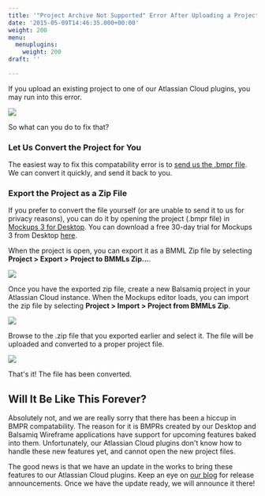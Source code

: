 ```yaml
---
title: '"Project Archive Not Supported" Error After Uploading a Project to Atlassian Cloud'
date: '2015-05-09T14:46:35.000+00:00'
weight: 200
menu:
  menuplugins:
    weight: 200
draft: ''

---
```


If you upload an existing project to one of our Atlassian Cloud plugins, you may run into this error.

![](https://media.balsamiq.com/img/support/docs/atlassian/bmpr2_not_supported.png)

So what can you do to fix that?

### Let Us Convert the Project for You

The easiest way to fix this compatability error is to [send us the .bmpr file](mailto:support@balsamiq.com). We can convert it quickly, and send it back to you.

### Export the Project as a Zip File

If you prefer to convert the file yourself (or are unable to send it to us for privacy reasons), you can do it by opening the project (.bmpr file) in [Mockups 3 for Desktop](https://balsamiq.com/products/mockups/). You can download a free 30-day trial for Mockups 3 from Desktop [here](https://balsamiq.com/download).

When the project is open, you can export it as a BMML Zip file by selecting **Project > Export > Project to BMMLs Zip...**.

![](https://media.balsamiq.com/img/support/docs/atlassian/export_to_zip.png)

Once you have the exported zip file, create a new Balsamiq project in your Atlassian Cloud instance. When the Mockups editor loads, you can import the zip file by selecting **Project > Import > Project from BMMLs Zip**.

![](https://media.balsamiq.com/img/support/docs/atlassian/import_from_zip.png)

Browse to the .zip file that you exported earlier and select it. The file will be uploaded and converted to a proper project file.

![](https://media.balsamiq.com/img/support/docs/atlassian/import_successful.png)

That's it! The file has been converted.

## Will It Be Like This Forever?

Absolutely not, and we are really sorry that there has been a hiccup in BMPR compatability. The reason for it is BMPRs created by our Desktop and Balsamiq Wireframe applications have support for upcoming features baked into them. Unfortunately, our Atlassian Cloud plugins don't know how to handle these new features yet, and cannot open the new project files.

The good news is that we have an update in the works to bring these features to our Atlassian Cloud plugins. Keep an eye on [our blog](http://blog.balsamiq.com/) for release announcements. Once we have the update ready, we will announce it there!
